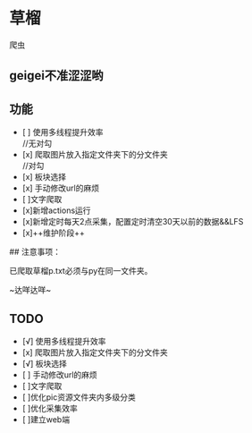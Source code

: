 # 草榴

爬虫
## geigei不准涩涩哟

## 功能
<ul><li>[ ] 使用多线程提升效率</li>//无对勾
<li>[x] 爬取图片放入指定文件夹下的分文件夹</li>//对勾
<li>[x] 板块选择</li>
<li>[x] 手动修改url的麻烦</li>
<li>[ ]文字爬取</li>
<li>[x]新增actions运行</li>
<li>[x]新增定时每天2点采集，配置定时清空30天以前的数据&&LFS</li>
<li>[x]++维护阶段++</li>
</ul>
## 注意事项：
<p>已爬取草榴p.txt必须与py在同一文件夹。</p>
<p>~达咩达咩~</p>

## TODO
<ul><li>[√] 使用多线程提升效率</li>
<li>[x] 爬取图片放入指定文件夹下的分文件夹</li>
<li>[√] 板块选择</li>
<li>[ ] 手动修改url的麻烦</li>
<li>[ ]文字爬取</li>
<li>[ ]优化pic资源文件夹内多级分类</li>
<li>[ ]优化采集效率</li>
<li>[ ]建立web端</li>
</ul>
